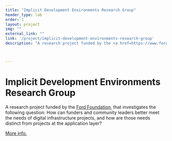 ```yaml
---
title: "Implicit Development Environments Research Group"
header_type: lab
order: 1
layout: project
img: ""
external_link: ""
link: '/project/implicit-development-environments-research-group'
description: "A research project funded by the <a href=https://www.fordfoundation.org/">Ford Foundation</a>, that investigates the following question: How can funders and community leaders better meet the needs of digital infrastructure projects, and how are those needs distinct from projects at the application layer?"



---
```

<h1>Implicit Development Environments Research Group</h1>
<p>A research project funded by the <a href="https://www.fordfoundation.org/">Ford Foundation</a>, that investigates the following question: How can funders and community leaders better meet the needs of digital infrastructure projects, and how are those needs distinct from projects at the application layer?</p>
<p><a href="https://www.fordfoundation.org/ideas/equals-change-blog/posts/announcing-13m-in-funding-for-digital-infrastructure-research/" target="_blank">More info.</a></p>






